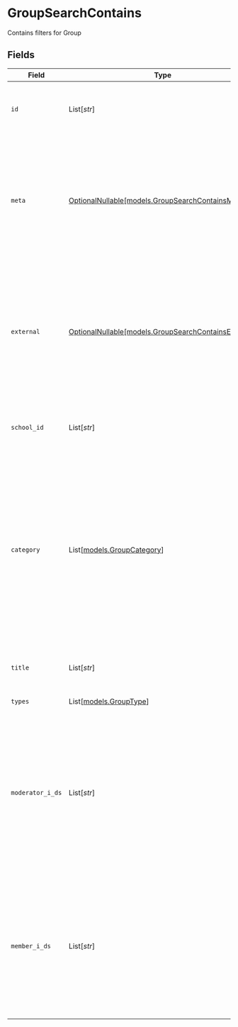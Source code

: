 # GroupSearchContains

Contains filters for Group


## Fields

| Field                                                                                                                                                                                                                            | Type                                                                                                                                                                                                                             | Required                                                                                                                                                                                                                         | Description                                                                                                                                                                                                                      | Example                                                                                                                                                                                                                          |
| -------------------------------------------------------------------------------------------------------------------------------------------------------------------------------------------------------------------------------- | -------------------------------------------------------------------------------------------------------------------------------------------------------------------------------------------------------------------------------- | -------------------------------------------------------------------------------------------------------------------------------------------------------------------------------------------------------------------------------- | -------------------------------------------------------------------------------------------------------------------------------------------------------------------------------------------------------------------------------- | -------------------------------------------------------------------------------------------------------------------------------------------------------------------------------------------------------------------------------- |
| `id`                                                                                                                                                                                                                             | List[*str*]                                                                                                                                                                                                                      | :heavy_minus_sign:                                                                                                                                                                                                               | Unique identifier for the Group                                                                                                                                                                                                  | [<br/>"123e4567-e89b-12d3-a456-426614174000"<br/>]                                                                                                                                                                               |
| `meta`                                                                                                                                                                                                                           | [OptionalNullable[models.GroupSearchContainsMeta]](../models/groupsearchcontainsmeta.md)                                                                                                                                         | :heavy_minus_sign:                                                                                                                                                                                                               | Metadata information for the Group                                                                                                                                                                                               | {<br/>"createdBy": [<br/>"123e4567-e89b-12d3-a456-426614174000"<br/>],<br/>"updatedBy": [<br/>"123e4567-e89b-12d3-a456-426614174000"<br/>]<br/>}                                                                                 |
| `external`                                                                                                                                                                                                                       | [OptionalNullable[models.GroupSearchContainsExternal]](../models/groupsearchcontainsexternal.md)                                                                                                                                 | :heavy_minus_sign:                                                                                                                                                                                                               | External is a reusable object that can be used to store external information about the employee from another system, used for third-party integration tracking.                                                                  | {<br/>"sourceID": [<br/>"example"<br/>],<br/>"source": [<br/>"example"<br/>]<br/>}                                                                                                                                               |
| `school_id`                                                                                                                                                                                                                      | List[*str*]                                                                                                                                                                                                                      | :heavy_minus_sign:                                                                                                                                                                                                               | The ID of the school the group belongs to                                                                                                                                                                                        | [<br/>"123e4567-e89b-12d3-a456-426614174000"<br/>]                                                                                                                                                                               |
| `category`                                                                                                                                                                                                                       | List[[models.GroupCategory](../models/groupcategory.md)]                                                                                                                                                                         | :heavy_minus_sign:                                                                                                                                                                                                               | If the category is Education, the ModeratorIDs have to be employees and the MemberIDs have to be students of the school. If the category is Other, it will not be possible to use the IsClass, IsChildcare and IsMentor fields.<br/> |                                                                                                                                                                                                                                  |
| `title`                                                                                                                                                                                                                          | List[*str*]                                                                                                                                                                                                                      | :heavy_minus_sign:                                                                                                                                                                                                               | The title of the group, must be unique within the school.                                                                                                                                                                        | [<br/>"example"<br/>]                                                                                                                                                                                                            |
| `types`                                                                                                                                                                                                                          | List[[models.GroupType](../models/grouptype.md)]                                                                                                                                                                                 | :heavy_minus_sign:                                                                                                                                                                                                               | The types of the group                                                                                                                                                                                                           |                                                                                                                                                                                                                                  |
| `moderator_i_ds`                                                                                                                                                                                                                 | List[*str*]                                                                                                                                                                                                                      | :heavy_minus_sign:                                                                                                                                                                                                               | The IDs of the moderators of the group.  Can be any user type (Student, Employee, Guardian) if the Category is Other. If the Category is Education, the Moderators have to be employees of the school.<br/>                      | [<br/>"123e4567-e89b-12d3-a456-426614174000"<br/>]                                                                                                                                                                               |
| `member_i_ds`                                                                                                                                                                                                                    | List[*str*]                                                                                                                                                                                                                      | :heavy_minus_sign:                                                                                                                                                                                                               | The IDs of the members of the group. Can be any user type (Student, Employee, Guardian) if the Category is Other. If the Category is Education, the Members have to be students of the school.<br/>                              | [<br/>"123e4567-e89b-12d3-a456-426614174000"<br/>]                                                                                                                                                                               |